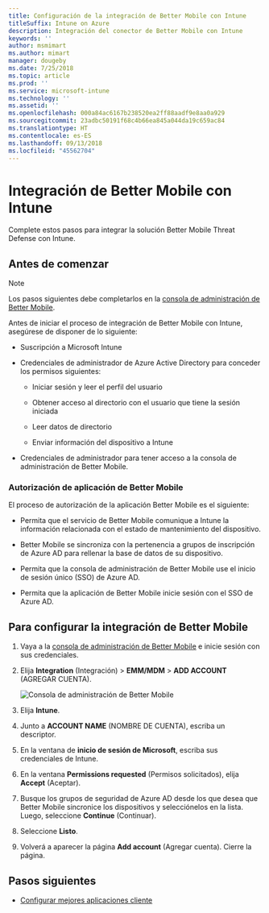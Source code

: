 ```yaml
---
title: Configuración de la integración de Better Mobile con Intune
titleSuffix: Intune on Azure
description: Integración del conector de Better Mobile con Intune
keywords: ''
author: msmimart
ms.author: mimart
manager: dougeby
ms.date: 7/25/2018
ms.topic: article
ms.prod: ''
ms.service: microsoft-intune
ms.technology: ''
ms.assetid: ''
ms.openlocfilehash: 000a84ac6167b238520ea2ff88aadf9e8aa0a929
ms.sourcegitcommit: 23adbc50191f68c4b66ea845a044da19c659ac84
ms.translationtype: HT
ms.contentlocale: es-ES
ms.lasthandoff: 09/13/2018
ms.locfileid: "45562704"
---
```

# <a name="integrate-better-mobile-with-intune"></a>Integración de Better Mobile con Intune

Complete estos pasos para integrar la solución Better Mobile Threat Defense con Intune.

## <a name="before-you-begin"></a>Antes de comenzar

> [!NOTE]
> Los pasos siguientes debe completarlos en la [consola de administración de Better Mobile](https://aad.bmobi.net).

Antes de iniciar el proceso de integración de Better Mobile con Intune, asegúrese de disponer de lo siguiente:

-   Suscripción a Microsoft Intune

-   Credenciales de administrador de Azure Active Directory para conceder los permisos siguientes:

    -   Iniciar sesión y leer el perfil del usuario

    -   Obtener acceso al directorio con el usuario que tiene la sesión iniciada

    -   Leer datos de directorio

    -   Enviar información del dispositivo a Intune

-   Credenciales de administrador para tener acceso a la consola de administración de Better Mobile.

### <a name="better-mobile-app-authorization"></a>Autorización de aplicación de Better Mobile

El proceso de autorización de la aplicación Better Mobile es el siguiente:

-   Permita que el servicio de Better Mobile comunique a Intune la información relacionada con el estado de mantenimiento del dispositivo.

-   Better Mobile se sincroniza con la pertenencia a grupos de inscripción de Azure AD para rellenar la base de datos de su dispositivo.

-   Permita que la consola de administración de Better Mobile use el inicio de sesión único (SSO) de Azure AD.

-   Permita que la aplicación de Better Mobile inicie sesión con el SSO de Azure AD.

## <a name="to-set-up-better-mobile-integration"></a>Para configurar la integración de Better Mobile

1. Vaya a la [consola de administración de Better Mobile](https://aad.bmobi.net) e inicie sesión con sus credenciales.
2. Elija **Integration** (Integración) > **EMM/MDM** > **ADD ACCOUNT** (AGREGAR CUENTA).

     ![Consola de administración de Better Mobile](media/better_mobile_console.png)
 
3. Elija **Intune**.
4. Junto a **ACCOUNT NAME** (NOMBRE DE CUENTA), escriba un descriptor. 
5. En la ventana de **inicio de sesión de Microsoft**, escriba sus credenciales de Intune.
6. En la ventana **Permissions requested** (Permisos solicitados), elija **Accept** (Aceptar).
7. Busque los grupos de seguridad de Azure AD desde los que desea que Better Mobile sincronice los dispositivos y selecciónelos en la lista. Luego, seleccione **Continue** (Continuar).
8. Seleccione **Listo**.
9. Volverá a aparecer la página **Add account** (Agregar cuenta). Cierre la página. 

## <a name="next-steps"></a>Pasos siguientes

-   [Configurar mejores aplicaciones cliente](mtd-apps-ios-app-configuration-policy-add-assign.md)